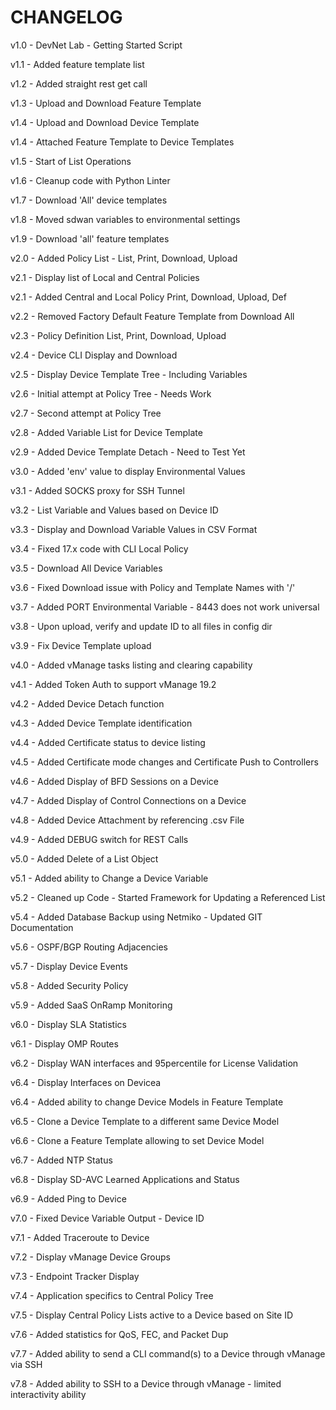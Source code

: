 # CHANGELOG

v1.0 - DevNet Lab - Getting Started Script

v1.1 - Added feature template list

v1.2 - Added straight rest get call

v1.3 - Upload and Download Feature Template

v1.4 - Upload and Download Device Template

v1.4 - Attached Feature Template to Device Templates

v1.5 - Start of List Operations

v1.6 - Cleanup code with Python Linter

v1.7 - Download 'All' device templates

v1.8 - Moved sdwan variables to environmental settings

v1.9 - Download 'all' feature templates

v2.0 - Added Policy List - List, Print, Download, Upload

v2.1 - Display list of Local and Central Policies

v2.1 - Added Central and Local Policy Print, Download, Upload, Def

v2.2 - Removed Factory Default Feature Template from Download All

v2.3 - Policy Definition List, Print, Download, Upload

v2.4 - Device CLI Display and Download

v2.5 - Display Device Template Tree - Including Variables

v2.6 - Initial attempt at Policy Tree - Needs Work

v2.7 - Second attempt at Policy Tree

v2.8 - Added Variable List for Device Template

v2.9 - Added Device Template Detach - Need to Test Yet

v3.0 - Added 'env' value to display Environmental Values

v3.1 - Added SOCKS proxy for SSH Tunnel

v3.2 - List Variable and Values based on Device ID

v3.3 - Display and Download Variable Values in CSV Format

v3.4 - Fixed 17.x code with CLI Local Policy

v3.5 - Download All Device Variables

v3.6 - Fixed Download issue with Policy and Template Names with '/'

v3.7 - Added PORT Environmental Variable - 8443 does not work universal

v3.8 - Upon upload, verify and update ID to all files in config dir

v3.9 - Fix Device Template upload

v4.0 - Added vManage tasks listing and clearing capability

v4.1 - Added Token Auth to support vManage 19.2

v4.2 - Added Device Detach function

v4.3 - Added Device Template identification

v4.4 - Added Certificate status to device listing

v4.5 - Added Certificate mode changes and Certificate Push to Controllers

v4.6 - Added Display of BFD Sessions on a Device

v4.7 - Added Display of Control Connections on a Device

v4.8 - Added Device Attachment by referencing .csv File

v4.9 - Added DEBUG switch for REST Calls

v5.0 - Added Delete of a List Object

v5.1 - Added ability to Change a Device Variable

v5.2 - Cleaned up Code - Started Framework for Updating a Referenced List

v5.4 - Added Database Backup using Netmiko - Updated GIT Documentation

v5.6 - OSPF/BGP Routing Adjacencies

v5.7 - Display Device Events

v5.8 - Added Security Policy

v5.9 - Added SaaS OnRamp Monitoring

v6.0 - Display SLA Statistics

v6.1 - Display OMP Routes

v6.2 - Display WAN interfaces and 95percentile for License Validation

v6.4 - Display Interfaces on Devicea

v6.4 - Added ability to change Device Models in Feature Template

v6.5 - Clone a Device Template to a different same Device Model

v6.6 - Clone a Feature Template allowing to set Device Model

v6.7 - Added NTP Status

v6.8 - Display SD-AVC Learned Applications and Status

v6.9 - Added Ping to Device

v7.0 - Fixed Device Variable Output - Device ID

v7.1 - Added Traceroute to Device

v7.2 - Display vManage Device Groups

v7.3 - Endpoint Tracker Display

v7.4 - Application specifics to Central Policy Tree

v7.5 - Display Central Policy Lists active to a Device based on Site ID

v7.6 - Added statistics for QoS, FEC, and Packet Dup

v7.7 - Added ability to send a CLI command(s) to a Device through vManage via SSH

v7.8 - Added ability to SSH to a Device through vManage - limited interactivity ability